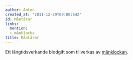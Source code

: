 ```yaml
---
author: Anton
created_at: '2011-12-29T09:00:54Z'
id: Måntårar
links:
  mention:
  - månklocka
title: Måntårar
---
```


Ett långtidsverkande blodgift som tillverkas av [månklockan].

  [månklockan]: månklocka
